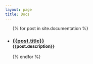 ```yaml
---
layout: page
title: Docs
---
```


<section class="c-archives">
<ul class="c-archives__list">
  {% for post in site.documentation  %}
    <li class="c-archives__item">
      <h3>
        <a href="{{ post.url | prepend: site.baseurl }}">{{post.title}}</a>
        <br />
        <small>{{post.description}}</small>
      </h3>
    </li>
  {% endfor %}
</ul>
</section>
